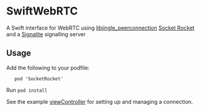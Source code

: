 # SwiftWebRTC
A Swift interface for WebRTC using [libjingle_peerconnection](https://cocoapods.org/pods/libjingle_peerconnection) [Socket Rocket](https://github.com/facebook/SocketRocket) and a [Signalite](https://github.com/Mattattack/Signalite) signalling server

## Usage

Add the following to your podfile:

```pod 'libjingle_peerconnection'
   pod 'SocketRocket'
```
Run ```pod install```

See the example [viewController]() for setting up and managing a connection.
   
